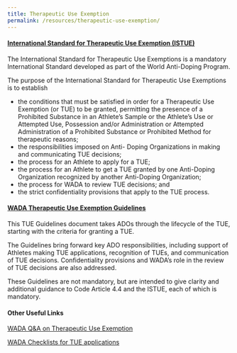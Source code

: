 ```yaml
---
title: Therapeutic Use Exemption
permalink: /resources/therapeutic-use-exemption/
---
```

#### [International Standard for Therapeutic Use Exemption (ISTUE)](https://www.wada-ama.org/sites/default/files/resources/files/istue_2019_en_new.pdf)
The International Standard for Therapeutic Use Exemptions is a mandatory International Standard developed as part of the World Anti-Doping Program.

The purpose of the International Standard for Therapeutic Use Exemptions is to establish
- the conditions that must be satisfied in order for a Therapeutic Use Exemption (or TUE) to be granted, permitting the presence of a Prohibited Substance in an Athlete’s Sample or the Athlete’s Use or Attempted Use, Possession and/or Administration or Attempted Administration of a Prohibited Substance or Prohibited Method for therapeutic reasons; 
- the responsibilities imposed on Anti- Doping Organizations in making and communicating TUE decisions;
- the process for an Athlete to apply for a TUE;
- the process for an Athlete to get a TUE granted by one Anti-Doping Organization recognized by another Anti-Doping Organization;
- the process for WADA to review TUE decisions; and
- the strict confidentiality provisions that apply to the TUE process.

#### [WADA Therapeutic Use Exemption Guidelines](https://www.wada-ama.org/sites/default/files/resources/files/wada-tue-guidelines-v8.0-en.pdf)
This TUE Guidelines document takes ADOs through the lifecycle of the TUE, starting with the criteria for granting a TUE.

The Guidelines bring forward key ADO responsibilities, including support of Athletes making TUE applications, recognition of TUEs, and communication of TUE decisions. Confidentiality provisions and WADA’s role in the review of TUE decisions are also addressed.

These Guidelines are not mandatory, but are intended to give clarity and additional guidance to Code Article 4.4 and the ISTUE, each of which is mandatory.

#### Other Useful Links
[WADA Q&A on Therapeutic Use Exemption](https://www.wada-ama.org/en/questions-answers/therapeutic-use-exemption-tue)

[WADA Checklists for TUE applications](https://www.wada-ama.org/en/resources/search?f%5B0%5D=field_resource_collections%3A225&f%5B1%5D=field_resource_versions%253Afield_resource_version_language%3A91)

